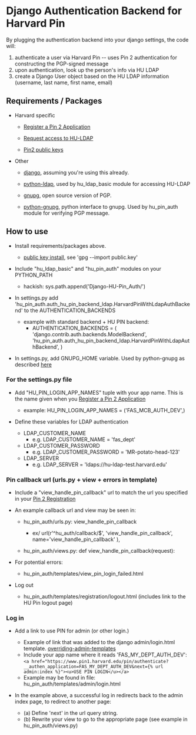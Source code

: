 Django Authentication Backend for Harvard Pin
================================

By plugging the authentication backend into your django settings, the code will:
	
1. authenticate a user via Harvard Pin
--  uses Pin 2 authentication for constructing the PGP-signed message
2. upon authentication, look up the person's info via HU LDAP
3. create a Django User object based on the HU LDAP information (username, last name, first name, email)

## Requirements / Packages
- Harvard specific

    - [Register a Pin 2 Application](http://reference.pin.harvard.edu/dev-registration)

    - [Request access to HU-LDAP](http://isites.harvard.edu/icb/icb.do?keyword=k236&pageid=icb.page527)

    - [Pin2 public keys](http://reference.pin.harvard.edu/dev-downloads)

- Other

    - [django](http://www.djangoproject.com), assuming you're using this already.

    - [python-ldap](http://www.python-ldap.org/), used by hu_ldap_basic module for accessing HU-LDAP

    - [gnupg](http://www.gnupg.org/), open source version of PGP.  

    - [python-gnupg](http://code.google.com/p/python-gnupg/), python interface to gnupg.  Used by hu_pin_auth module for verifying PGP message.

## How to use
-  Install requirements/packages above.

    - [public key install](http://irtfweb.ifa.hawaii.edu/~lockhart/gpg/gpg-cs.html), see 'gpg --import public.key'

- Include "hu_ldap_basic" and "hu_pin_auth" modules on your PYTHON_PATH
    - hackish: sys.path.append('Django-HU-Pin_Auth/')

- In settings.py add 'hu_pin_auth.auth_hu_pin_backend_ldap.HarvardPinWithLdapAuthBackend' to the
AUTHENTICATION_BACKENDS 

    - example with standard backend + HU PIN backend:
        - AUTHENTICATION_BACKENDS = (   'django.contrib.auth.backends.ModelBackend',
                             'hu_pin_auth.auth_hu_pin_backend_ldap.HarvardPinWithLdapAuthBackend',
                                  )

- In settings.py, add GNUPG_HOME variable.  Used by python-gnupg as described [here](http://packages.python.org/python-gnupg/#getting-started)

### For the settings.py file

- Add "HU_PIN_LOGIN_APP_NAMES" tuple with your app name.  This is the name given when you [Register a Pin 2 Application](http://reference.pin.harvard.edu/dev-registration)
    - example: HU_PIN_LOGIN_APP_NAMES = ('FAS_MCB_AUTH_DEV',)
    
- Define these variables for LDAP authentication
    - LDAP_CUSTOMER_NAME 
        - e.g. LDAP_CUSTOMER_NAME = 'fas_dept'
    - LDAP_CUSTOMER_PASSWORD
        - e.g. LDAP_CUSTOMER_PASSWORD = 'MR-potato-head-123'
    - LDAP_SERVER 
        - e.g. LDAP_SERVER = 'ldaps://hu-ldap-test.harvard.edu'
       

### Pin callback url (urls.py + view + errors in template)
- Include a "view_handle_pin_callback" url to match the url you specified in your [Pin 2 Registration](http://reference.pin.harvard.edu/dev-registration)
- An example callback url and view may be seen in:

    - hu_pin_auth/urls.py: view_handle_pin_callback
        - ex/ url(r'^hu_auth/callback/$', 'view_handle_pin_callback', name='view_handle_pin_callback' ),

    - hu_pin_auth/views.py: def view_handle_pin_callback(request): 
    
- For potential errors:
    - hu_pin_auth/templates/view_pin_login_failed.html

- Log out
    - hu_pin_auth/templates/registration/logout.html (includes link to the HU Pin logout page)

### Log in

- Add a link to use PIN for admin (or other login.) 
    - Example of link that was added to the django admin/login.html template. [overriding-admin-templates](https://docs.djangoproject.com/en/dev/ref/contrib/admin/#overriding-admin-templates)
    - Include your app name where it reads 'FAS_MY_DEPT_AUTH_DEV':
```<a href="https://www.pin1.harvard.edu/pin/authenticate?__authen_application=FAS_MY_DEPT_AUTH_DEV&next={% url admin:index %}"><u>USE PIN LOGIN</u></a>```
    - Example may be found in file: hu_pin_auth/templates/admin/login.html

- In the example above, a successful log in redirects back to the admin index page, to redirect to another page:
    - (a) Define 'next' in the url query string.  
    - (b) Rewrite your view to go to the appropriate page (see example in hu_pin_auth/views.py)


    